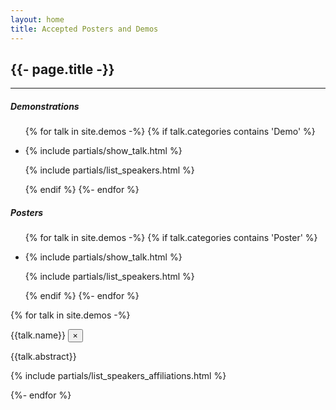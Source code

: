 ```yaml
---
layout: home
title: Accepted Posters and Demos
---
```


<h2> {{- page.title -}} </h2>
<hr>  

<h5 class="text-success">Demonstrations</h5>

<ul class="list-unstyled pl-3">
{% for talk in site.demos -%}
       {% if  talk.categories contains 'Demo' %}
        <li class="pl-2 mb-3 border-soft-success">
            <p class="mb-0">
                {% include partials/show_talk.html %}
            </p>
            <p class="font-weight-light mb-0">
                {% include partials/list_speakers.html %}
            </p>
        </li>
        {% endif %}
{%- endfor %}
</ul>

<h5 class="text-success">Posters</h5>

<ul class="list-unstyled pl-3">
{% for talk in site.demos -%}
       {% if  talk.categories contains 'Poster' %}
        <li class="pl-2 mb-3 border-soft-success">
            <p class="mb-0">
                {% include partials/show_talk.html %}
            </p>
            <p class="font-weight-light mb-0">
                {% include partials/list_speakers.html %}
            </p>
        </li>
        {% endif %}
{%- endfor %}
</ul>


{% for talk in site.demos -%}
<div class="modal fade" id="{{talk.num}}" tabindex="-1" role="dialog" aria-hidden="true">
  <div class="modal-dialog modal-dialog-centered modal-lg" role="dialog">
    <div class="modal-content">
      <div class="modal-header">
        <label class="font-weight-bold mb-0" id="exampleModalLabel">{{talk.name}}</label>
        <button type="button" class="close" data-dismiss="modal" aria-label="Close">
          <span aria-hidden="true">&times;</span>
        </button>
      </div>
      <div class="modal-body">
            <p class="font-weight-light">{{talk.abstract}}</p>
            <p>{% include partials/list_speakers_affiliations.html %}</p>
      </div>
    </div>
  </div>
</div>
{%- endfor %}
